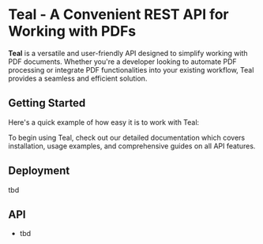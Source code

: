 # Teal - A Convenient REST API for Working with PDFs

**Teal** is a versatile and user-friendly API designed to simplify working with PDF documents. Whether you're a
developer looking to automate PDF processing or integrate PDF functionalities into your existing workflow, Teal provides
a seamless and efficient solution.

## Getting Started

Here's a quick example of how easy it is to work with Teal:

To begin using Teal, check out our detailed documentation which covers installation, usage examples, and comprehensive
guides on all API features.

## Deployment

tbd

## API

- tbd






